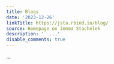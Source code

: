 ```yaml
---
title: Blogs
date: '2023-12-26'
linkTitle: https://jsta.rbind.io/blog/
source: Homepage on Jemma Stachelek
description: '  ...'
disable_comments: true
---
```

  ...